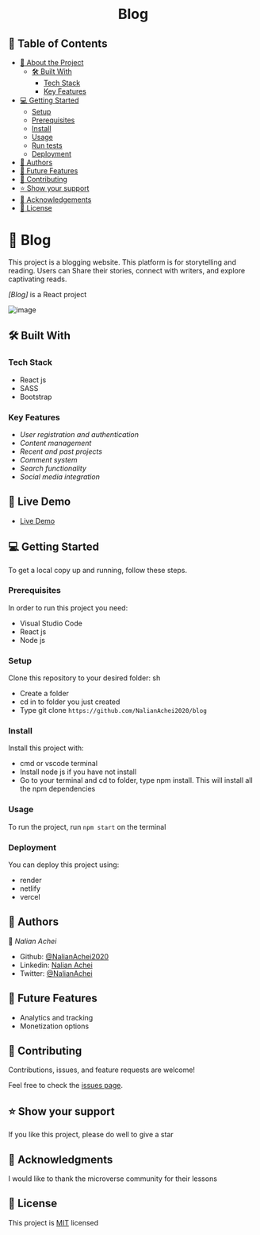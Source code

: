 <a name="readme-top"></a>

<div align="center">

  <br/>

  <h1><b>Blog</b></h1>

</div>

## 📗 Table of Contents

- [📖 About the Project](#about-project)
  - [🛠 Built With](#built-with)
    - [Tech Stack](#tech-stack)
    - [Key Features](#key-features)
- [💻 Getting Started](#getting-started)
  - [Setup](#setup)
  - [Prerequisites](#prerequisites)
  - [Install](#install)
  - [Usage](#usage)
  - [Run tests](#run-tests)
  - [Deployment](#deployment)
- [👥 Authors](#authors)
- [🔭 Future Features](#future-features)
- [🤝 Contributing](#contributing)
- [⭐️ Show your support](#support)
- [🙏 Acknowledgements](#acknowledgements)
- [📝 License](#license)

<!-- PROJECT DESCRIPTION -->

# 📖 Blog <a name="about-project"></a>

This project is a blogging website. This platform is for storytelling and reading. Users can
Share their stories, connect with writers, and explore captivating reads.

*[Blog]* is a React project

![image](https://github.com/NalianAchei2020/blog/assets/88759996/9fe2d586-57db-4b1d-89ce-ef2b80050b50)




## 🛠 Built With <a name="built-with"></a>

### Tech Stack <a name="tech-stack"></a>

- React js
- SASS
- Bootstrap

### Key Features <a name="key-features"></a>

- _User registration and authentication_
- _Content management_
- _Recent and past projects_
- _Comment system_
- _Search functionality_
- _Social media integration_

## 🚀 Live Demo <a name="live-demo"></a>

- [Live Demo ]()

## 💻 Getting Started <a name="getting-started"></a>

To get a local copy up and running, follow these steps.

### Prerequisites

In order to run this project you need:

- Visual Studio Code
- React js
- Node js

### Setup

Clone this repository to your desired folder:
sh

- Create a folder
- cd in to folder you just created
- Type git clone `https://github.com/NalianAchei2020/blog`

### Install

Install this project with:

- cmd or vscode terminal
- Install node js if you have not install
- Go to your terminal and cd to folder, type npm install. This will install all the npm dependencies

### Usage

To run the project, run `npm start` on the terminal

### Deployment

You can deploy this project using:

- render
- netlify
- vercel

## 👥 Authors <a name="authors"></a>

👤 _Nalian Achei_

- Github: [@NalianAchei2020](https://github.com/NalianAchei2020)
- Linkedin: [Nalian Achei](https://www.linkedin.com/in/nalian-achei-683208275)
- Twitter: [@NalianAchei](https://twitter.com/NalianAchei?t=E3ePLcJ7B45dBa8SBFIXDg&s=09)

## 🔭 Future Features <a name="future-features"></a>

- Analytics and tracking
- Monetization options

## 🤝 Contributing <a name="contributing"></a>

Contributions, issues, and feature requests are welcome!

Feel free to check the [issues page](https://github.com/NalianAchei2020/Portfolio/issues).

## ⭐️ Show your support <a name="support"></a>

If you like this project, please do well to give a star

## 🙏 Acknowledgments <a name="acknowledgements"></a>

I would like to thank the microverse community for their lessons

## 📝 License <a name="license"></a>

This project is [MIT](https://github.com/NalianAchei2020/Portfolio/blob/portfolio-feature/LICENSE) licensed
